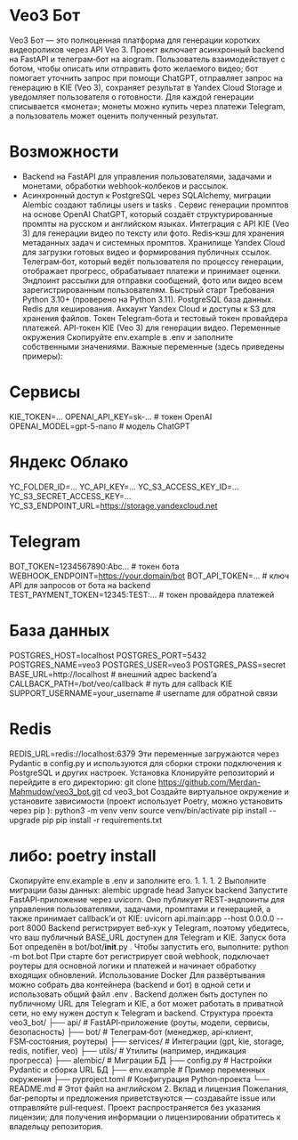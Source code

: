 
# Veo3 Бот
Veo3 Бот — это полноценная платформа для генерации коротких видеороликов через API Veo 3.
Проект включает асинхронный backend на FastAPI и телеграм‑бот на aiogram. Пользователь
взаимодействует с ботом, чтобы описать или отправить фото желаемого видео; бот помогает
уточнить запрос при помощи ChatGPT, отправляет запрос на генерацию в KIE (Veo 3), сохраняет
результат в Yandex Cloud Storage и уведомляет пользователя о готовности. Для каждой генерации
списывается «монета»; монеты можно купить через платежи Telegram, а пользователь может
оценить полученный результат.
# Возможности
 - Backend на FastAPI для управления пользователями, задачами и монетами, обработки webhook‑колбеков и рассылок.
 - Асинхронный доступ к PostgreSQL через SQLAlchemy, миграции Alembic создают таблицы users и tasks .
Сервис генерации промптов на основе OpenAI ChatGPT, который создаёт
структурированные промпты на русском и английском языках.
Интеграция с API KIE (Veo 3) для генерации видео по тексту или фото.
Redis‑кэш для хранения метаданных задач и системных промптов.
Хранилище Yandex Cloud для загрузки готовых видео и формирования публичных
ссылок.
Телеграм‑бот, который ведёт пользователя по процессу генерации, отображает прогресс,
обрабатывает платежи и принимает оценки.
Эндпоинт рассылки для отправки сообщений, фото или видео всем зарегистрированным
пользователям.
Быстрый старт
Требования
Python 3.10+ (проверено на Python 3.11).
PostgreSQL база данных.
Redis для кеширования.
Аккаунт Yandex Cloud и доступы к S3 для хранения файлов.
Токен Telegram‑бота и тестовый токен провайдера платежей.
API‑токен KIE (Veo 3) для генерации видео.
Переменные окружения
Скопируйте env.example в .env и заполните собственными значениями. Важные
переменные (здесь приведены примеры):
# Сервисы
KIE_TOKEN=...
OPENAI_API_KEY=sk-... # токен OpenAI
OPENAI_MODEL=gpt-5-nano # модель ChatGPT
# Яндекс Облако
YC_FOLDER_ID=...
YC_API_KEY=...
YC_S3_ACCESS_KEY_ID=...
YC_S3_SECRET_ACCESS_KEY=...
YC_S3_ENDPOINT_URL=https://storage.yandexcloud.net
# Telegram
BOT_TOKEN=1234567890:Abc... # токен бота
WEBHOOK_ENDPOINT=https://your.domain/bot
BOT_API_TOKEN=... # ключ API для запросов от бота на backend
TEST_PAYMENT_TOKEN=12345:TEST:... # токен провайдера платежей
# База данных
POSTGRES_HOST=localhost
POSTGRES_PORT=5432
POSTGRES_NAME=veo3
POSTGRES_USER=veo3
POSTGRES_PASS=secret
BASE_URL=http://localhost # внешний адрес backend’а
CALLBACK_PATH=/bot/veo/callback # путь для callback KIE
SUPPORT_USERNAME=your_username # username для обратной связи
# Redis
REDIS_URL=redis://localhost:6379
Эти переменные загружаются через Pydantic в config.py и используются для сборки строки
подключения к PostgreSQL и других настроек.
Установка
Клонируйте репозиторий и перейдите в его директорию:
git clone https://github.com/Merdan-Mahmudow/veo3_bot.git
cd veo3_bot
Создайте виртуальное окружение и установите зависимости (проект использует Poetry,
можно установить через pip ):
python3 -m venv venv
source venv/bin/activate
pip install --upgrade pip
pip install -r requirements.txt
# либо: poetry install
Скопируйте env.example в .env и заполните его.
1.
1.
1.
2
Выполните миграции базы данных:
alembic upgrade head
Запуск backend
Запустите FastAPI‑приложение через uvicorn. Оно публикует REST‑эндпоинты для управления
пользователями, задачами, промптами и генерацией, а также принимает callback’и от KIE:
uvicorn api.main:app --host 0.0.0.0 --port 8000
Backend регистрирует веб‑хук у Telegram, поэтому убедитесь, что ваш публичный BASE_URL
доступен для Telegram и KIE.
Запуск бота
Бот определён в bot/bot/__init__.py . Чтобы запустить его, выполните:
python -m bot.bot
При старте бот регистрирует свой webhook, подключает роутеры для основной логики и
платежей и начинает обработку входящих обновлений.
Использование Docker
Для развёртывания можно собрать два контейнера (backend и бот) в одной сети и использовать
общий файл .env . Backend должен быть доступен по публичному URL для Telegram и KIE, а бот
может работать в приватной сети, но ему нужен доступ к Telegram и backend.
Структура проекта
veo3_bot/
├── api/ # FastAPI‑приложение (роуты, модели, сервисы,
безопасность)
├── bot/ # Телеграм‑бот (менеджер, api‑клиент, FSM‑состояния,
роутеры)
├── services/ # Интеграции (gpt, kie, storage, redis, notifier,
veo)
├── utils/ # Утилиты (например, индикация прогресса)
├── alembic/ # Миграции БД
├── config.py # Настройки Pydantic и сборка URL БД
├── env.example # Пример переменных окружения
├── pyproject.toml # Конфигурация Python‑проекта
└── README.md # Этот файл на английском
2.
Вклад и лицензия
Пожелания, баг‑репорты и предложения приветствуются — создавайте issue или отправляйте
pull‑request. Проект распространяется без указания лицензии; для получения информации о
лицензировании обратитесь к владельцу репозитория.
